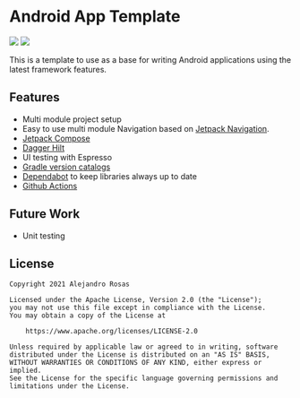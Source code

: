 # Android App Template

[![](https://github.com/alejandrorosas/android-app-template/workflows/Test/badge.svg)](https://github.com/alejandrorosas/android-app-template/actions) [![](https://github.com/alejandrorosas/android-app-template/workflows/Style/badge.svg)](https://github.com/alejandrorosas/android-app-template/actions)

This is a template to use as a base for writing Android applications using the latest framework features.

## Features

 - Multi module project setup
 - Easy to use multi module Navigation based on [Jetpack Navigation](https://developer.android.com/guide/navigation).
 - [Jetpack Compose](https://developer.android.com/jetpack/compose)
 - [Dagger Hilt](https://dagger.dev/hilt/)
 - UI testing with Espresso
 - [Gradle version catalogs](https://docs.gradle.org/current/userguide/platforms.html)
 - [Dependabot](https://dependabot.com/) to keep libraries always up to date
 - [Github Actions](https://github.com/features/actions)

## Future Work

 - Unit testing

## License

```
Copyright 2021 Alejandro Rosas

Licensed under the Apache License, Version 2.0 (the "License");
you may not use this file except in compliance with the License.
You may obtain a copy of the License at

    https://www.apache.org/licenses/LICENSE-2.0

Unless required by applicable law or agreed to in writing, software
distributed under the License is distributed on an "AS IS" BASIS,
WITHOUT WARRANTIES OR CONDITIONS OF ANY KIND, either express or implied.
See the License for the specific language governing permissions and
limitations under the License.
```
